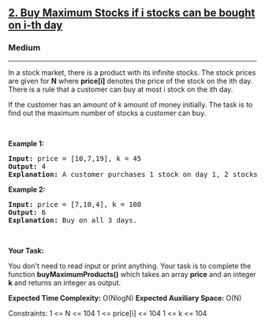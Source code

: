 <h2><a href="https://www.geeksforgeeks.org/problems/buy-maximum-stocks-if-i-stocks-can-be-bought-on-i-th-day/1">2. Buy Maximum Stocks if i stocks can be bought on i-th day</a></h2><h3>Medium</h3><hr><div><p>In a stock market, there is a product with its infinite stocks. The stock prices are given for <strong>N</strong> where <strong>price[i]</strong> denotes the price of the stock on the ith day.
There is a rule that a customer can buy at most i stock on the ith day.</p>

<p>If the customer has an amount of k amount of money initially. The task is to find out the maximum number of stocks a customer can buy.</p>

<p>&nbsp;</p>
<p><strong class="example">Example 1:</strong></p>
<pre><strong>Input:</strong> price = [10,7,19], k = 45
<strong>Output:</strong> 4
<strong>Explanation:</strong> A customer purchases 1 stock on day 1, 2 stocks on day 2 and 1 stock on day 3 for 10, 7 * 2 = 14 and 19 respectively. Hence, total amount is 10 + 14 + 19 = 43 and number of stocks purchased is 4.
</pre>

<p><strong class="example">Example 2:</strong></p>

<pre><strong>Input:</strong> price = [7,10,4], k = 100
<strong>Output:</strong> 6
<strong>Explanation:</strong> Buy on all 3 days.
</pre>
<p>&nbsp;</p>

<p><strong>Your Task:</strong></p>

<p>You don't need to read input or print anything. Your task is to complete the function <strong>buyMaximumProducts()</strong> which takes an array <strong>price</strong> and an integer <strong>k</strong> and returns an integer as output.</p>
<p><strong>Expected Time Complexity:</strong> O(NlogN)
<strong>Expected Auxiliary Space:</strong> O(N)

Constraints:
1 <= N <= 104
1 <= price[i] <= 104
1 <= k <= 104</p>
</div>
